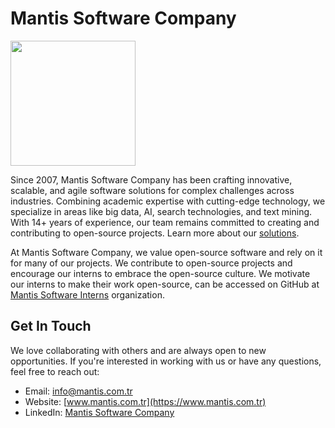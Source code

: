 
# Mantis Software Company

<img src="https://mantis.com.tr/assets/images/thumbnails/mantis_logo_light_thumb.jpg" width="200">

Since 2007, Mantis Software Company has been crafting innovative, scalable, and agile software solutions for complex challenges across industries. Combining academic expertise with cutting-edge technology, we specialize in areas like big data, AI, search technologies, and text mining. With 14+ years of experience, our team remains committed to creating and contributing to open-source projects. Learn more about our [solutions](https://mantis.com.tr/en/solutions).

At Mantis Software Company, we value open-source software and rely on it for many of our projects. We contribute to open-source projects and encourage our interns to embrace the open-source culture. We motivate our interns to make their work open-source, can be accessed on GitHub at [Mantis Software Interns](https://github.com/Mantis-Software-Company-Interns) organization.


## Get In Touch

We love collaborating with others and are always open to new opportunities. If you're interested in working with us or have any questions, feel free to reach out:

- Email: [info@mantis.com.tr](mailto:info@mantis.com.tr)
- Website: [www.mantis.com.tr](https://www.mantis.com.tr)
- LinkedIn: [Mantis Software Company](https://www.linkedin.com/company/mantis_228603/)
